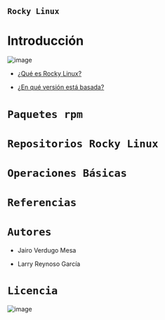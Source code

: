 ## `Rocky Linux` 

# Introducción

![image](https://user-images.githubusercontent.com/114906861/214279955-1ac2c065-8d2e-4b8b-91c9-944ad300af3d.png)

- [¿Qué es Rocky Linux?](linux/linux.md)

- [¿En qué versión está basada?](version/version.md)

# `Paquetes rpm` 

# `Repositorios Rocky Linux`


# `Operaciones Básicas`

# `Referencias`

# `Autores`

- Jairo Verdugo Mesa

- Larry Reynoso García

# `Licencia`

![image](https://user-images.githubusercontent.com/114906861/214280755-73c45fbd-cb4a-4492-b969-807a3cc50bd1.PNG)

